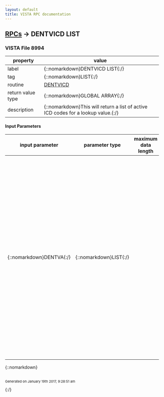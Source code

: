 ```yaml
---
layout: default
title: VISTA RPC documentation
---
```




## [RPCs](TableOfContent.md) &#8594; DENTVICD LIST 



### VISTA File 8994 


 property | value 
--- | --- 
 label | {::nomarkdown}DENTVICD LIST{:/}
 tag | {::nomarkdown}LIST{:/}
 routine | [DENTVICD](http://code.osehra.org/dox/Routine_DENTVICD_source.html)
 return value type | {::nomarkdown}GLOBAL ARRAY{:/}
 description | {::nomarkdown}This will return a list of active ICD codes for a lookup value.{:/}

#### Input Parameters

| input parameter | parameter type | maximum data length | required | description | 
| --- | --- | --- | --- | --- | 
| {::nomarkdown}DENTVA{:/} | {::nomarkdown}LIST{:/} |  | {::nomarkdown}true{:/} | {::nomarkdown}An input array \DENTVA\ will have to be set up in following format:   DENTVA(0) = \LOOKUP^Value\      user input lookup value  DENTVA(1) = \CHKSCR^Value\      If value set to \P\, only valid ICD9 codes that are eligible to be      principle diagnosis will be returned.  DENTVA(2) = \ACTDATE^Value\       (ACTDATE is in Fileman format, NULL dates will be set to Today)      The visit date of the ICD code.  DENTVA(3) = \MAX^Value\ (100 is the default)         The maximum number of diagnosis you want returned.{:/} | 

{::nomarkdown} <br/><br/><p style="font-size: 11px">Generated on January 19th 2017, 9:28:51 am</p>{:/}